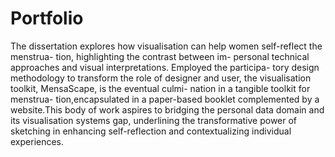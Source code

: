 # Portfolio
The dissertation explores how visualisation can help women self-reflect the menstrua- tion, highlighting the contrast between im- personal technical approaches and visual interpretations. Employed the participa- tory design methodology to transform the role of designer and user, the visualisation toolkit, MensaScape, is the eventual culmi- nation in a tangible toolkit for menstrua- tion,encapsulated in a paper-based booklet complemented by a website.This body of work aspires to bridging the personal data domain and its visualisation systems gap, underlining the transformative power of sketching in enhancing self-reflection and contextualizing individual experiences.
